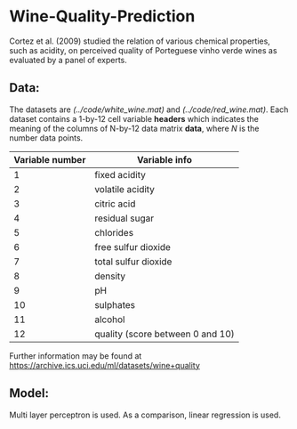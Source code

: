 # Wine-Quality-Prediction
Cortez et al. (2009) studied the relation of various chemical properties, such as acidity, on perceived quality of Porteguese vinho verde wines as evaluated by a panel of experts. 

## Data: 
The datasets are  *(../code/white_wine.mat)* and  *(../code/red_wine.mat)*. Each dataset contains a 1-by-12 cell variable **headers** which indicates the meaning of the columns of N-by-12 data matrix **data**, where *N* is the number data points. 

|Variable number  | Variable info  | 
|---|---|
| 1  | fixed acidity |  
| 2  | volatile acidity |
| 3  | citric acid |  
| 4  | residual sugar  | 
| 5  | chlorides | 
| 6  | free sulfur dioxide | 
| 7  | total sulfur dioxide |  
| 8  | density |
| 9  | pH |  
| 10  | sulphates  | 
| 11 | alcohol | 
| 12 | quality (score between 0 and 10)  | 

Further information may be found at https://archive.ics.uci.edu/ml/datasets/wine+quality

## Model:

Multi layer perceptron is used. As a comparison, linear regression is used. 
